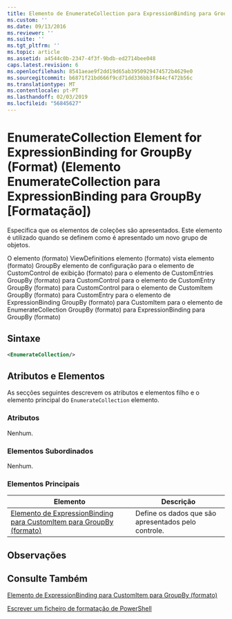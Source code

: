 ```yaml
---
title: Elemento de EnumerateCollection para ExpressionBinding para GroupBy (formato) | Documentos da Microsoft
ms.custom: ''
ms.date: 09/13/2016
ms.reviewer: ''
ms.suite: ''
ms.tgt_pltfrm: ''
ms.topic: article
ms.assetid: a4544c0b-2347-4f3f-9bdb-ed2714bee048
caps.latest.revision: 6
ms.openlocfilehash: 8541aeae9f2dd19d65ab3950929474572b4629e0
ms.sourcegitcommit: b6871f21bd666f9cd71dd336bb3f844cf472b56c
ms.translationtype: MT
ms.contentlocale: pt-PT
ms.lasthandoff: 02/03/2019
ms.locfileid: "56845627"
---
```

# <a name="enumeratecollection-element-for-expressionbinding-for-groupby-format"></a>EnumerateCollection Element for ExpressionBinding for GroupBy (Format) (Elemento EnumerateCollection para ExpressionBinding para GroupBy [Formatação])

Especifica que os elementos de coleções são apresentados. Este elemento é utilizado quando se definem como é apresentado um novo grupo de objetos.

O elemento (formato) ViewDefinitions elemento (formato) vista elemento (formato) GroupBy elemento de configuração para o elemento de CustomControl de exibição (formato) para o elemento de CustomEntries GroupBy (formato) para CustomControl para o elemento de CustomEntry GroupBy (formato) para CustomControl para o elemento de CustomItem GroupBy (formato) para CustomEntry para o elemento de ExpressionBinding GroupBy (formato) para CustomItem para o elemento de EnumerateCollection GroupBy (formato) para ExpressionBinding para GroupBy (formato)

## <a name="syntax"></a>Sintaxe

```xml
<EnumerateCollection/>
```

## <a name="attributes-and-elements"></a>Atributos e Elementos

As secções seguintes descrevem os atributos e elementos filho e o elemento principal do `EnumerateCollection` elemento.

### <a name="attributes"></a>Atributos

Nenhum.

### <a name="child-elements"></a>Elementos Subordinados

Nenhum.

### <a name="parent-elements"></a>Elementos Principais

|Elemento|Descrição|
|-------------|-----------------|
|[Elemento de ExpressionBinding para CustomItem para GroupBy (formato)](./expressionbinding-element-for-customitem-for-groupby-format.md)|Define os dados que são apresentados pelo controle.|

## <a name="remarks"></a>Observações

## <a name="see-also"></a>Consulte Também

[Elemento de ExpressionBinding para CustomItem para GroupBy (formato)](./expressionbinding-element-for-customitem-for-groupby-format.md)

[Escrever um ficheiro de formatação de PowerShell](./writing-a-powershell-formatting-file.md)
